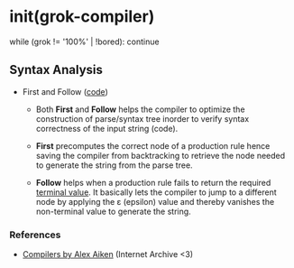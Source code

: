 # init(grok-compiler)

while (grok != '100%' | !bored): 
    continue


## Syntax Analysis
- First and Follow ([code](https://github.com/sr1jan/grok-compiler/blob/master/firstnfollow.py))

    - Both **First** and **Follow** helps the compiler to optimize the construction of parse/syntax tree inorder to verify syntax correctness
    of the input string (code).

    - **First** precomputes the correct node of a production rule hence saving the compiler from backtracking to retrieve the node needed to generate the string from the parse tree.

    - **Follow** helps when a production rule fails to return the required [terminal value](https://en.wikipedia.org/wiki/Terminal_and_nonterminal_symbols). It basically lets the compiler to jump to a different node by applying the ε (epsilon) value and thereby vanishes the non-terminal value to generate the string. 


### References
 - [Compilers by Alex Aiken](https://archive.org/details/academictorrents_e31e54905c7b2669c81fe164de2859be4697013a) (Internet Archive <3)
